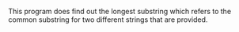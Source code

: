 This program does find out the longest substring which refers to the common substring for two different strings that are provided.
